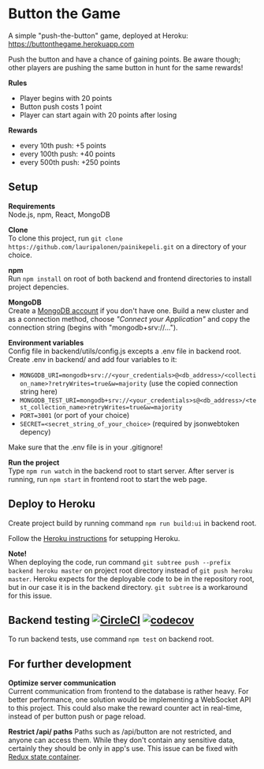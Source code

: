 # Button the Game
A simple "push-the-button" game, deployed at Heroku:  
https://buttonthegame.herokuapp.com  
  
Push the button and have a chance of gaining points. Be aware though; other players are pushing the same button in hunt for the same rewards!

**Rules**  
- Player begins with 20 points  
- Button push costs 1 point
- Player can start again with 20 points after losing

**Rewards**
- every 10th push:  +5 points
- every 100th push: +40 points
- every 500th push: +250 points

## Setup
**Requirements**  
Node.js, npm, React, MongoDB  

**Clone**  
To clone this project, run `git clone https://github.com/lauripalonen/painikepeli.git` on a directory of your choice.  

**npm**  
Run `npm install` on root of both backend and frontend directories to install project depencies.  
  
**MongoDB**  
Create a [MongoDB account](https://www.mongodb.com/cloud) if you don't have one. Build a new cluster and as a connection method, choose *"Connect your Application"* and copy the connection string (begins with "mongodb+srv://...").

**Environment variables**  
Config file in backend/utils/config.js excepts a .env file in backend root. Create .env in backend/ and add four variables to it:  
- `MONGODB_URI=mongodb+srv://<your_credentials>@<db_address>/<collection_name>?retryWrites=true&w=majority` (use the copied connection string here)
- `MONGODB_TEST_URI=mongodb+srv://<your_credentials>s@<db_address>/<test_collection_name>retryWrites=true&w=majority`
- `PORT=3001` (or port of your choice)
- `SECRET=<secret_string_of_your_choice>` (required by jsonwebtoken depency)  

Make sure that the .env file is in your .gitignore!

**Run the project**  
Type `npm run watch` in the backend root to start server. After server is running, run `npm start` in frontend root to start the web page.

## Deploy to Heroku
Create project build by running command `npm run build:ui` in backend root.  

Follow the [Heroku instructions](https://devcenter.heroku.com/articles/git) for setupping Heroku.  
  
**Note!**  
When deploying the code, run command `git subtree push --prefix backend heroku master` on project root directory instead of `git push heroku master`. Heroku expects for the deployable code to be in the repository root, but in our case it is in the backend directory. `git subtree` is a workaround for this issue.


## Backend testing [![CircleCI](https://circleci.com/gh/lauripalonen/painikepeli.svg?style=svg)](https://circleci.com/gh/lauripalonen/painikepeli) [![codecov](https://codecov.io/gh/lauripalonen/painikepeli/branch/master/graph/badge.svg)](https://codecov.io/gh/lauripalonen/painikepeli)  
To run backend tests, use command `npm test` on backend root. 

## For further development
**Optimize server communication**  
Current communication from frontend to the database is rather heavy. For better performance, one solution would be implementing a WebSocket API to this project. This could also make the reward counter act in real-time, instead of per button push or page reload.

**Restrict /api/ paths**
Paths such as /api/button are not restricted, and anyone can access them. While they don't contain any sensitive data, certainly they should be only in app's use. This issue can be fixed with [Redux state container](https://github.com/reduxjs/redux).

